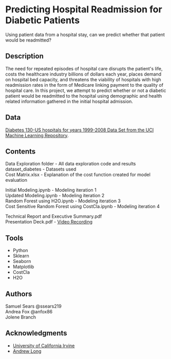 # Predicting Hospital Readmission for Diabetic Patients

Using patient data from a hospital stay, can we predict whether that patient would be readmitted?

## Description

The need for repeated episodes of hospital care disrupts the patient's life, costs the healthcare industry billions of dollars each year, places demand on hospital bed capacity, and threatens the viability of hospitals with high readmission rates in the form of Medicare linking payment to the quality of hospital care. In this project, we attempt to predict whether or not a diabetic patient would be readmitted to the hospital using demographic and health related information gathered in the initial hospital admission. 

## Data

[Diabetes 130-US hospitals for years 1999-2008 Data Set from the UCI Machine Learning Repository](https://archive.ics.uci.edu/ml/datasets/diabetes+130-us+hospitals+for+years+1999-2008).

## Contents

Data Exploration folder - All data exploration code and results  
dataset_diabetes - Datasets used  
Cost Matrix.xlsx - Explanation of the cost function created for model evaluation  

Initial Modeling.ipynb - Modeling iteration 1  
Updated Modeling.ipynb - Modeling iteration 2  
Random Forest using H2O.ipynb - Modeling iteration 3  
Cost Sensitive Random Forest using CostCla.ipynb - Modeling iteration 4  

Technical Report and Executive Summary.pdf  
Presentation Deck.pdf - [Video Recording](https://bellevueuniversity-my.sharepoint.com/:v:/g/personal/spsears_my365_bellevue_edu/ETxG-6BvaiJKkRGzlneNTdMBwHOVLnNQnKMn04RfgBG3xg?e=DeGwjR)

## Tools
* Python
* Sklearn
* Seaborn
* Matplotlib
* CostCla
* H2O

## Authors

Samuel Sears @ssears219  
Andrea Fox @anfox86  
Jolene Branch  


## Acknowledgments

* [University of California Irvine](https://archive.ics.uci.edu/ml/datasets/diabetes+130-us+hospitals+for+years+1999-2008)
* [Andrew Long](https://towardsdatascience.com/predicting-hospital-readmission-for-patients-with-diabetes-using-scikit-learn-a2e359b15f0)
